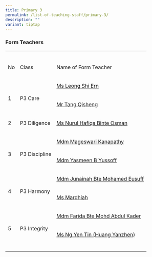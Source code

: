 ```yaml
---
title: Primary 3
permalink: /list-of-teaching-staff/primary-3/
description: ""
variant: tiptap
---
```

<h3><strong>Form Teachers</strong></h3>
<table style="minWidth: 75px">
<colgroup>
<col>
<col>
<col>
</colgroup>
<tbody>
<tr>
<td rowspan="1" colspan="1">
<p></p>
</td>
<td rowspan="1" colspan="1">
<p></p>
</td>
<td rowspan="1" colspan="1">
<p></p>
</td>
</tr>
<tr>
<td rowspan="1" colspan="1">
<p>No</p>
</td>
<td rowspan="1" colspan="1">
<p>Class</p>
</td>
<td rowspan="1" colspan="1">
<p>Name of Form Teacher</p>
</td>
</tr>
<tr>
<td rowspan="2" colspan="1">
<p>
<br>1</p>
</td>
<td rowspan="2" colspan="1">
<p>
<br>P3 Care</p>
</td>
<td rowspan="1" colspan="1">
<p><a href="mailto:leong_shi_ern@schools.gov.sg" rel="noopener nofollow" target="_blank">Ms Leong Shi Ern</a>
</p>
</td>
</tr>
<tr>
<td rowspan="1" colspan="1">
<p><a href="mailto:tang_qisheng@schools.gov.sg" rel="noopener nofollow" target="_blank">Mr Tang Qisheng</a>
</p>
</td>
</tr>
<tr>
<td rowspan="1" colspan="1">
<p>2</p>
</td>
<td rowspan="1" colspan="1">
<p>P3 Diligence</p>
</td>
<td rowspan="1" colspan="1">
<p><a href="mailto:nurul_hafiqa_osman@schools.gov.sg" rel="noopener nofollow" target="_blank">Ms Nurul Hafiqa Binte Osman</a>
</p>
</td>
</tr>
<tr>
<td rowspan="2" colspan="1">
<p>
<br>3</p>
</td>
<td rowspan="2" colspan="1">
<p>
<br>P3 Discipline</p>
</td>
<td rowspan="1" colspan="1">
<p><a href="mailto:mageswari_kanapathy@schools.gov.sg" rel="noopener nofollow" target="_blank">Mdm Mageswari Kanapathy</a>
</p>
</td>
</tr>
<tr>
<td rowspan="1" colspan="1">
<p><a href="mailto:norisah_yasmeen_yussoff@schools.gov.sg" rel="noopener nofollow" target="_blank">Mdm Yasmeen B Yussoff</a>
</p>
</td>
</tr>
<tr>
<td rowspan="2" colspan="1">
<p>
<br>4</p>
</td>
<td rowspan="2" colspan="1">
<p>
<br>P3 Harmony</p>
</td>
<td rowspan="1" colspan="1">
<p><a href="mailto:junainah_mohamed_eusuff@schools.gov.sg" rel="noopener nofollow" target="_blank">Mdm Junainah Bte Mohamed Eusuff</a>
</p>
</td>
</tr>
<tr>
<td rowspan="1" colspan="1">
<p><a href="mailto:Siti_Mardhiah_Abdul_Raman_A@schools.gov.sg" rel="noopener nofollow" target="_blank">Ms Mardhiah</a>
</p>
</td>
</tr>
<tr>
<td rowspan="2" colspan="1">
<p>
<br>5</p>
</td>
<td rowspan="2" colspan="1">
<p>
<br>P3 Integrity</p>
</td>
<td rowspan="1" colspan="1">
<p><a href="mailto:farida_kader@schools.gov.sg" rel="noopener nofollow" target="_blank">Mdm Farida Bte Mohd Abdul Kader</a>
</p>
</td>
</tr>
<tr>
<td rowspan="1" colspan="1">
<p><a href="mailto:ng_yen_tin@schools.gov.sg" rel="noopener nofollow" target="_blank">Ms Ng Yen Tin (Huang Yanzhen)</a>
</p>
</td>
</tr>
<tr>
<td rowspan="1" colspan="1">
<p></p>
</td>
<td rowspan="1" colspan="1">
<p></p>
</td>
<td rowspan="1" colspan="1">
<p></p>
</td>
</tr>
</tbody>
</table>
<p></p>